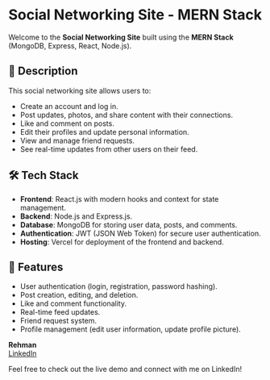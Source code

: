 # Social Networking Site - MERN Stack

Welcome to the **Social Networking Site** built using the **MERN Stack** (MongoDB, Express, React, Node.js). 


## 📄 Description

This social networking site allows users to:
- Create an account and log in.
- Post updates, photos, and share content with their connections.
- Like and comment on posts.
- Edit their profiles and update personal information.
- View and manage friend requests.
- See real-time updates from other users on their feed.

## 🛠️ Tech Stack

- **Frontend**: React.js with modern hooks and context for state management.
- **Backend**: Node.js and Express.js.
- **Database**: MongoDB for storing user data, posts, and comments.
- **Authentication**: JWT (JSON Web Token) for secure user authentication.
- **Hosting**: Vercel for deployment of the frontend and backend.
  
## 🔧 Features

- User authentication (login, registration, password hashing).
- Post creation, editing, and deletion.
- Like and comment functionality.
- Real-time feed updates.
- Friend request system.
- Profile management (edit user information, update profile picture).
  
**Rehman**  
[LinkedIn](https://www.linkedin.com/posts/rehman-nry_finally-completed-that-project-hey-everyone-activity-7242780752663265281-CWtB?utm_source=share&utm_medium=member_desktop)

Feel free to check out the live demo and connect with me on LinkedIn!
